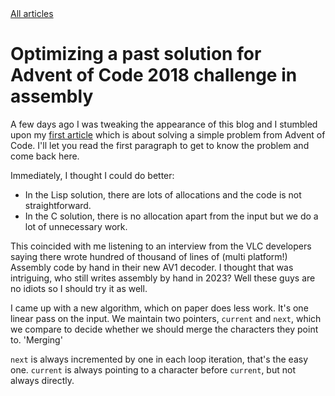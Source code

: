 <link rel="stylesheet" type="text/css" href="main.css">
<a href="/blog">All articles</a>

# Optimizing a past solution for Advent of Code 2018 challenge  in assembly

A few days ago I was tweaking the appearance of this blog and I stumbled upon my [first article](/blog/advent_of_code_2018_5) which is about solving a simple problem from Advent of Code. I'll let you read the first paragraph to get to know the problem and come back here.

Immediately, I thought I could do better: 
- In the Lisp solution, there are lots of allocations and the code is not straightforward.
- In the C solution, there is no allocation apart from the input but we do a lot of unnecessary work.


This coincided with me listening to an interview from the VLC developers saying there wrote hundred of thousand of lines of (multi platform!) Assembly code by hand in their new AV1 decoder. I thought that was intriguing, who still writes assembly by hand in 2023? Well these guys are no idiots so I should try it as well.


I came up with a new algorithm, which on paper does less work. It's one linear pass on the input. We maintain two pointers, `current` and `next`, which we compare to decide whether we should merge the characters they point to. 'Merging'

`next` is always incremented by one in each loop iteration, that's the easy one.
`current` is always pointing to a character before `current`, but not always directly.

```


```
